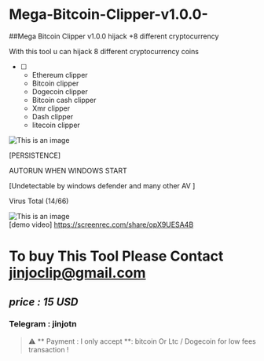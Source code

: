 # Mega-Bitcoin-Clipper-v1.0.0-
##Mega Bitcoin Clipper v1.0.0 hijack  +8 different cryptocurrency 

With this tool u can hijack 8 different  cryptocurrency coins
   - [ ]  - Ethereum clipper
      - Bitcoin clipper
      - Dogecoin clipper
      - Bitcoin cash clipper
      - Xmr clipper
      - Dash clipper
      - litecoin clipper
      
 
 ![This is an image](https://i.ibb.co/Q8Xv9tm/wallpaerbtcliper.png)



[PERSISTENCE]

AUTORUN WHEN WINDOWS START

[Undetectable by windows defender and many other AV ]

Virus Total (14/66)

![This is an image](https://i.ibb.co/XLBzW4B/virustotal1.png) <br/>
[demo video] https://screenrec.com/share/opX9UESA4B
# To buy This Tool Please Contact jinjoclip@gmail.com <br/>
## *price : 15 USD*
### Telegram : jinjotn
> :warning: ** Payment :  I only accept  **: bitcoin Or Ltc / Dogecoin for low fees transaction !
